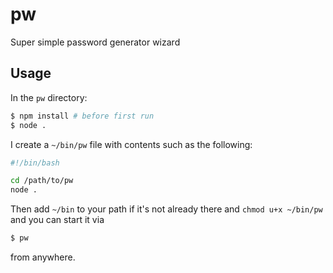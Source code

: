 # pw

Super simple password generator wizard

## Usage

In the `pw` directory:
```bash
$ npm install # before first run
$ node .
```

I create a `~/bin/pw` file with contents such as the following:
```bash
#!/bin/bash

cd /path/to/pw
node .

```
Then add `~/bin` to your path if it's not already there and `chmod u+x ~/bin/pw` and you can start it via
```bash
$ pw
```
from anywhere.
